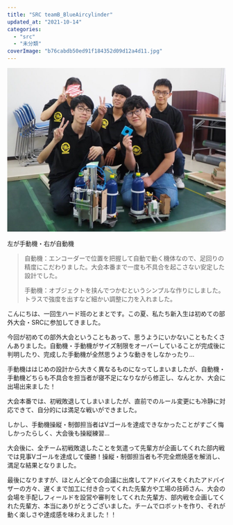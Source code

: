 ```yaml
---
title: "SRC teamB_BlueAircylinder"
updated_at: "2021-10-14"
categories: 
  - "src"
  - "未分類"
coverImage: "b76cabdb50ed91f184352d09d12a4d11.jpg"
---
```


[![](images/b76cabdb50ed91f184352d09d12a4d11-1024x768.jpg)](https://blog.fortefibre.net/wp-content/uploads/2021/09/b76cabdb50ed91f184352d09d12a4d11.jpg)

左が手動機・右が自動機

> 自動機：エンコーダーで位置を把握して自動で動く機体なので、足回りの精度にこだわりました。大会本番まで一度も不具合を起こさない安定した設計でした。
> 
> 手動機：オブジェクトを挟んでつかむというシンプルな作りにしました。トラスで強度を出すなど細かい調整に力を入れました。

こんにちは、一回生ハード班のとまとです。この夏、私たち新入生は初めての部外大会・SRCに参加してきました。

今回が初めての部外大会ということもあって、思うようにいかないこともたくさんありました。自動機・手動機がサイズ制限をオーバーしていることが完成後に判明したり、完成した手動機が全然思うような動きをしなかったり...

手動機ははじめの設計から大きく異なるものになってしまいましたが、自動機・手動機どちらも不具合を担当者が寝不足になりながら修正し、なんとか、大会に出場出来ました！

大会本番では、初戦敗退してしまいましたが、直前でのルール変更にも冷静に対応できて、自分的には満足な戦いができました。

しかし、手動機操縦・制御担当者はVゴールを達成できなかったことがすごく悔しかったらしく、大会後も操縦練習...

大会後に、全チーム初戦敗退したことを気遣って先輩方が企画してくれた部内戦では見事Vゴールを達成して優勝！操縦・制御担当者も不完全燃焼感を解消し、満足な結果となりました。

最後になりますが、ほとんど全ての会議に出席してアドバイスをくれたアドバイザーの方々、遅くまで加工に付き合ってくれた先輩方や工場の技師さん、大会の会場を手配しフィールドを設営や審判をしてくれた先輩方、部内戦を企画してくれた先輩方、本当にありがとうございました。チームでロボットを作り、それが動く楽しさや達成感を味わえました！！
